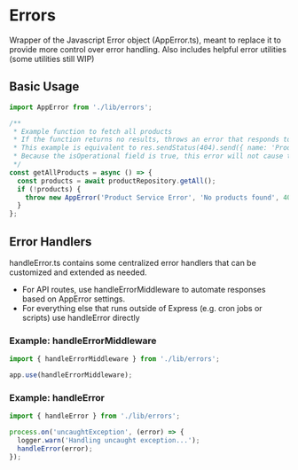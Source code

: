# Errors

Wrapper of the Javascript Error object (AppError.ts), meant to replace it to provide more control over error handling. Also includes helpful error utilities (some utilities still WIP)

## Basic Usage

```javascript
import AppError from './lib/errors';

/**
 * Example function to fetch all products
 * If the function returns no results, throws an error that responds to the client with a 404 and the message 'No products found'
 * This example is equivalent to res.sendStatus(404).send({ name: 'Product Service Error, message: 'No products found' })
 * Because the isOperational field is true, this error will not cause the server to restart
 */
const getAllProducts = async () => {
  const products = await productRepository.getAll();
  if (!products) {
    throw new AppError('Product Service Error', 'No products found', 404, true);
  }
};
```

## Error Handlers

handleError.ts contains some centralized error handlers that can be customized and extended as needed.

- For API routes, use handleErrorMiddleware to automate responses based on AppError settings.
- For everything else that runs outside of Express (e.g. cron jobs or scripts) use handleError directly

### Example: handleErrorMiddleware

```javascript
import { handleErrorMiddleware } from './lib/errors';

app.use(handleErrorMiddleware);
```

### Example: handleError

```javascript
import { handleError } from './lib/errors';

process.on('uncaughtException', (error) => {
  logger.warn('Handling uncaught exception...');
  handleError(error);
});
```
